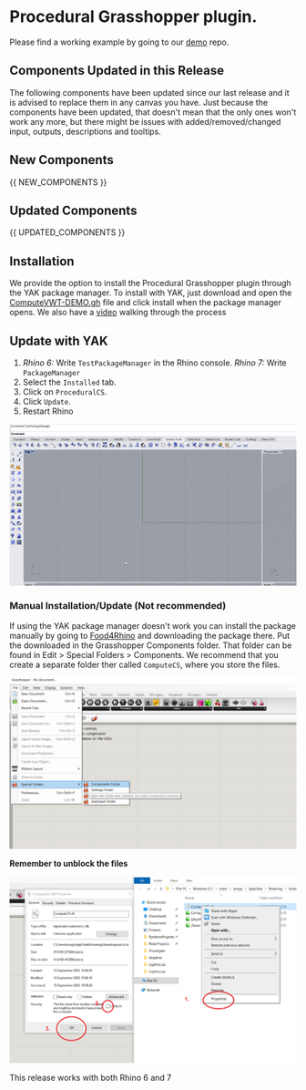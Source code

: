 ﻿# Procedural Grasshopper plugin.

Please find a working example by going to our [demo](https://github.com/procedural-build/demos) repo.

## Components Updated in this Release
The following components have been updated since our last release and it is advised to replace them in any canvas you have.
Just because the components have been updated, that doesn't mean that the only ones won't work any more, but there might be issues with added/removed/changed input, outputs, descriptions and tooltips.
            
## New Components
{{ NEW_COMPONENTS }}
            
## Updated Components
{{ UPDATED_COMPONENTS }}
            
## Installation

We provide the option to install the Procedural Grasshopper plugin through the YAK package manager. 
To install with YAK, just download and open the [ComputeVWT-DEMO.gh](https://github.com/procedural-build/demos/blob/master/VWT/ComputeVWT-DEMO.gh?raw=true) file and click install when the package manager opens.
We also have a [video](https://www.youtube.com/embed/oQU_Uke5368) walking through the process 

## Update with YAK

1. *Rhino 6:* Write `TestPackageManager` in the Rhino console. *Rhino 7:* Write `PackageManager`
2. Select the `Installed` tab. 
3. Click on `ProceduralCS`.
4. Click `Update`. 
5. Restart Rhino

![alt text](https://github.com/procedural-build/ProceduralCS/raw/master/.github/releases/UpdateYAK.gif "Update ProceduralCS with YAK")

### Manual Installation/Update (Not recommended)
If using the YAK package manager doesn't work you can install the package manually by going to [Food4Rhino]() and downloading the package there.
Put the downloaded in the Grasshopper Components folder.
That folder can be found in Edit > Special Folders > Components.
We recommend that you create a separate folder ther called `ComputeCS`, where you store the files.

![alt text](https://github.com/procedural-build/ProceduralCS/raw/master/.github/releases/GrasshopperLibraries.png "Find the Grasshopper Components folder.")

**Remember to unblock the files**

![alt text](https://github.com/procedural-build/ProceduralCS/raw/master/.github/releases/Unblock.png "Unblock ProceduralCS.dll and ProceduralGH.gha")

This release works with both Rhino 6 and 7